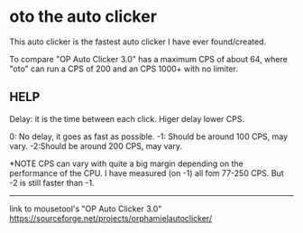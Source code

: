 # oto the auto clicker

This auto clicker is the fastest auto clicker I have ever found/created.

To compare "OP Auto Clicker 3.0" has a maximum CPS of about 64, where "oto"
can run a CPS of 200 and an CPS 1000+ with no limiter.


HELP
---------------------
Delay: it is the time between each click.
Higer delay lower CPS.

0: No delay, it goes as fast as possible.
-1: Should be around 100 CPS, may vary.
-2:Should be around 200 CPS, may vary.


*NOTE
CPS can vary with quite a big margin depending on the performance of the CPU.
I have measured (on -1) all fom 77-250 CPS. But -2 is still faster than -1.

--------------------------

link to mousetool's "OP Auto Clicker 3.0" https://sourceforge.net/projects/orphamielautoclicker/

